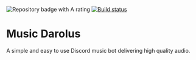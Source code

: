<img src="https://www.codefactor.io/Content/badges/A.svg" alt="Repository badge with A rating"/>  [![Build status](https://ci.appveyor.com/api/projects/status/nkfe4gm0mgjl6v9n?svg=true)](https://ci.appveyor.com/project/UnseenAcoustics/music-darolus)




# Music Darolus
A simple and easy to use Discord music bot delivering high quality audio.
